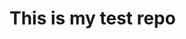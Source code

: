 <!DOCTYPE html>
<html>
  <head>
  </head>
  <body>
    <h1>This is my test repo </h1>
  </body>
</html>
